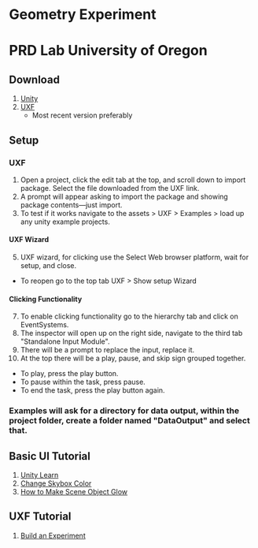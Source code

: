 # Geometry Experiment
# PRD Lab University of Oregon

## Download
1. [Unity](https://unity.com/pricing#plans-student-and-hobbyist)
2. [UXF](https://github.com/immersivecognition/unity-experiment-framework/releases)
    - Most recent version preferably

## Setup 
### UXF 
1. Open a project, click the edit tab at the top, and scroll down to import package. Select the file downloaded from the UXF link.
2. A prompt will appear asking to import the package and showing package contents—just import.
3. To test if it works navigate to the assets > UXF > Examples > load up any unity example projects.
#### UXF Wizard
5. UXF wizard, for clicking use the Select Web browser platform, wait for setup, and close.
  - To reopen go to the top tab UXF > Show setup Wizard 
#### Clicking Functionality        
7. To enable clicking functionality go to the hierarchy tab and click on EventSystems.
8. The inspector will open up on the right side, navigate to the third tab "Standalone Input Module".
10. There will be a prompt to replace the input, replace it.
11. At the top there will be a play, pause, and skip sign grouped together.
  - To play, press the play button.
  - To pause within the task, press pause.
  - To end the task, press the play button again.
    
### Examples will ask for a directory for data output, within the project folder, create a folder named "DataOutput" and select that. 
    
## Basic UI Tutorial
1. [Unity Learn](https://learn.unity.com)
2. [Change Skybox Color](https://discussions.unity.com/t/unity-5-how-to-change-skybox-color/134411)
3. [How to Make Scene Object Glow](https://sharpcoderblog.com/blog/unity-3d-glowing-object-tutorial)
   
## UXF Tutorial 
1. [Build an Experiment](https://immersivecognition.com/uxf-tutorial/)

